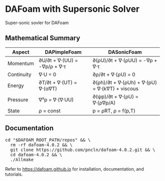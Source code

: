 DAFoam with Supersonic Solver
======================================
Super-sonic sovler for DAFoam

Mathematical Summary
-------------

  | Aspect     | DAPimpleFoam                 | DASonicFoam                                     |
  |------------|------------------------------|-------------------------------------------------|
  | Momentum   | ∂U/∂t + ∇·(UU) = -∇p/ρ + ∇·τ | ∂(ρU)/∂t + ∇·(ρUU) = -∇p + ∇·τ                  |
  | Continuity | ∇·U = 0                      | ∂ρ/∂t + ∇·(ρU) = 0                              |
  | Energy     | ∂T/∂t + ∇·(UT) = ∇·(α∇T)     | ∂(ρh)/∂t + ∇·(ρUh) + ∇·(pU) = ∇·(k∇T) + viscous |
  | Pressure   | ∇²p = ∇·(∇·UU)               | ∂(ψp)/∂t + ∇·(ρU) = ∇·(ρ∇p/A)                   |
  | State      | ρ = const                    | p = ρRT, ρ = f(p,T)                             |

Documentation
-------------

<pre lang="markdown">cd "$DAFOAM_ROOT_PATH/repos" && \ 
  rm -rf dafoam-4.0.2 && \ 
  git clone https://github.com/pncln/dafoam-4.0.2.git && \ 
  cd dafoam-4.0.2 && \ 
  ./Allmake </pre>

Refer to https://dafoam.github.io for installation, documentation, and tutorials.
